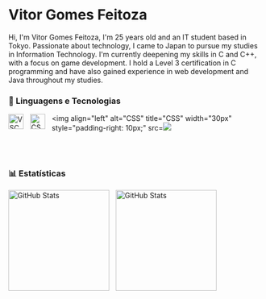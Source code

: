 # Vitor Gomes Feitoza

Hi, I'm Vitor Gomes Feitoza, I'm 25 years old and an IT student based in Tokyo. Passionate about technology, I came to Japan to pursue my studies in Information Technology. I'm currently deepening my skills in C and C++, with a focus on game development. I hold a Level 3 certification in C programming and have also gained experience in web development and Java throughout my studies.



### 🤖 Linguagens e Tecnologias

<img 
    align="left" 
    alt="VSCODE"
    title="VSCODE" 
    width="30px" 
    style="padding-right: 10px;" 
    src="https://cdn.jsdelivr.net/gh/devicons/devicon@latest/icons/vscode/vscode-original.svg" />
          
<img 
    align="left" 
    alt="CSS" 
    title="CSS"
    width="30px" 
    style="padding-right: 10px;" 
    src="https://cdn.jsdelivr.net/gh/devicons/devicon@latest/icons/c/c-original.svg" />
          
<img
    align="left" 
    alt="CSS" 
    title="CSS"
    width="30px" 
    style="padding-right: 10px;" 
    src=<img src="https://cdn.jsdelivr.net/gh/devicons/devicon@latest/icons/java/java-original.svg" />
    
       
<br/>
<br/>

### 📊 Estatísticas

<p>
  <img 
    align="left" 
    alt="GitHub Stats" 
    height="200" 
    style="padding-right: 10px;" 
    src="https://github-readme-stats.vercel.app/api?username=Larissakich&show_icons=true&theme=tokyonight&include_all_commits=true&locale=pt-br" 
  />

<img 
      align="left" 
      alt="GitHub Stats" 
      height="200" 
      src="https://github-readme-stats.vercel.app/api/top-langs/?username=larissakich&theme=tokyonight&layout=compact&custom_title=Tecnologias&langs_count=9" 
  />

</p>


